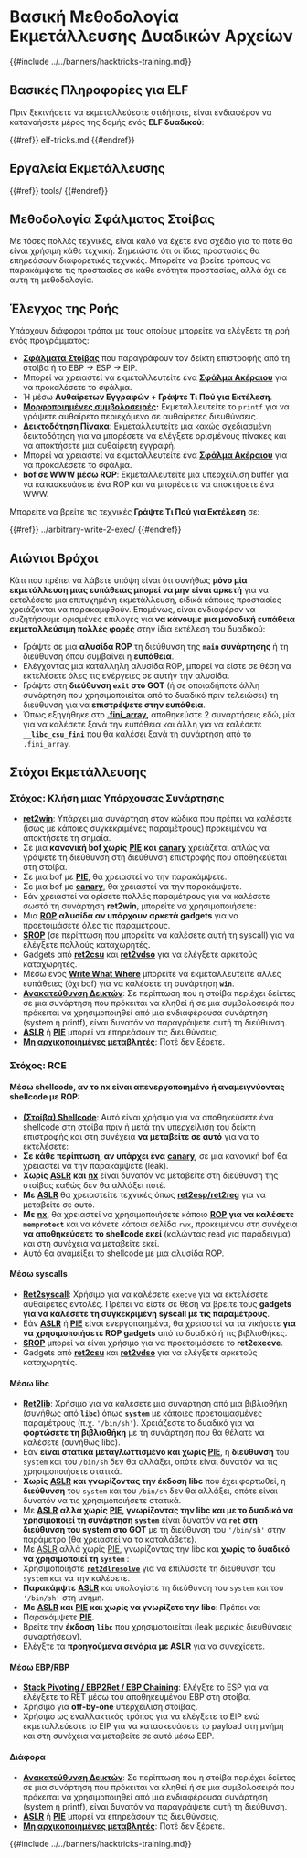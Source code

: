 # Βασική Μεθοδολογία Εκμετάλλευσης Δυαδικών Αρχείων

{{#include ../../banners/hacktricks-training.md}}

## Βασικές Πληροφορίες για ELF

Πριν ξεκινήσετε να εκμεταλλεύεστε οτιδήποτε, είναι ενδιαφέρον να κατανοήσετε μέρος της δομής ενός **ELF δυαδικού**:

{{#ref}}
elf-tricks.md
{{#endref}}

## Εργαλεία Εκμετάλλευσης

{{#ref}}
tools/
{{#endref}}

## Μεθοδολογία Σφάλματος Στοίβας

Με τόσες πολλές τεχνικές, είναι καλό να έχετε ένα σχέδιο για το πότε θα είναι χρήσιμη κάθε τεχνική. Σημειώστε ότι οι ίδιες προστασίες θα επηρεάσουν διαφορετικές τεχνικές. Μπορείτε να βρείτε τρόπους να παρακάμψετε τις προστασίες σε κάθε ενότητα προστασίας, αλλά όχι σε αυτή τη μεθοδολογία.

## Έλεγχος της Ροής

Υπάρχουν διάφοροι τρόποι με τους οποίους μπορείτε να ελέγξετε τη ροή ενός προγράμματος:

- [**Σφάλματα Στοίβας**](../stack-overflow/index.html) που παραγράφουν τον δείκτη επιστροφής από τη στοίβα ή το EBP -> ESP -> EIP.
- Μπορεί να χρειαστεί να εκμεταλλευτείτε ένα [**Σφάλμα Ακέραιου**](../integer-overflow.md) για να προκαλέσετε το σφάλμα.
- Ή μέσω **Αυθαίρετων Εγγραφών + Γράψτε Τι Πού για Εκτέλεση**.
- [**Μορφοποιημένες συμβολοσειρές**](../format-strings/index.html)**:** Εκμεταλλευτείτε το `printf` για να γράψετε αυθαίρετο περιεχόμενο σε αυθαίρετες διευθύνσεις.
- [**Δεικτοδότηση Πίνακα**](../array-indexing.md): Εκμεταλλευτείτε μια κακώς σχεδιασμένη δεικτοδότηση για να μπορέσετε να ελέγξετε ορισμένους πίνακες και να αποκτήσετε μια αυθαίρετη εγγραφή.
- Μπορεί να χρειαστεί να εκμεταλλευτείτε ένα [**Σφάλμα Ακέραιου**](../integer-overflow.md) για να προκαλέσετε το σφάλμα.
- **bof σε WWW μέσω ROP**: Εκμεταλλευτείτε μια υπερχείλιση buffer για να κατασκευάσετε ένα ROP και να μπορέσετε να αποκτήσετε ένα WWW.

Μπορείτε να βρείτε τις τεχνικές **Γράψτε Τι Πού για Εκτέλεση** σε:

{{#ref}}
../arbitrary-write-2-exec/
{{#endref}}

## Αιώνιοι Βρόχοι

Κάτι που πρέπει να λάβετε υπόψη είναι ότι συνήθως **μόνο μία εκμετάλλευση μιας ευπάθειας μπορεί να μην είναι αρκετή** για να εκτελέσετε μια επιτυχημένη εκμετάλλευση, ειδικά κάποιες προστασίες χρειάζονται να παρακαμφθούν. Επομένως, είναι ενδιαφέρον να συζητήσουμε ορισμένες επιλογές για **να κάνουμε μια μοναδική ευπάθεια εκμεταλλεύσιμη πολλές φορές** στην ίδια εκτέλεση του δυαδικού:

- Γράψτε σε μια **αλυσίδα ROP** τη διεύθυνση της **`main` συνάρτησης** ή τη διεύθυνση όπου συμβαίνει η **ευπάθεια**.
- Ελέγχοντας μια κατάλληλη αλυσίδα ROP, μπορεί να είστε σε θέση να εκτελέσετε όλες τις ενέργειες σε αυτήν την αλυσίδα.
- Γράψτε στη **διεύθυνση `exit` στο GOT** (ή σε οποιαδήποτε άλλη συνάρτηση που χρησιμοποιείται από το δυαδικό πριν τελειώσει) τη διεύθυνση για να **επιστρέψετε στην ευπάθεια**.
- Όπως εξηγήθηκε στο [**.fini_array**](../arbitrary-write-2-exec/www2exec-.dtors-and-.fini_array.md#eternal-loop)**,** αποθηκεύστε 2 συναρτήσεις εδώ, μία για να καλέσετε ξανά την ευπάθεια και άλλη για να καλέσετε **`__libc_csu_fini`** που θα καλέσει ξανά τη συνάρτηση από το `.fini_array`.

## Στόχοι Εκμετάλλευσης

### Στόχος: Κλήση μιας Υπάρχουσας Συνάρτησης

- [**ret2win**](#ret2win): Υπάρχει μια συνάρτηση στον κώδικα που πρέπει να καλέσετε (ίσως με κάποιες συγκεκριμένες παραμέτρους) προκειμένου να αποκτήσετε τη σημαία.
- Σε μια **κανονική bof χωρίς** [**PIE**](../common-binary-protections-and-bypasses/pie/index.html) **και** [**canary**](../common-binary-protections-and-bypasses/stack-canaries/index.html) χρειάζεται απλώς να γράψετε τη διεύθυνση στη διεύθυνση επιστροφής που αποθηκεύεται στη στοίβα.
- Σε μια bof με [**PIE**](../common-binary-protections-and-bypasses/pie/index.html), θα χρειαστεί να την παρακάμψετε.
- Σε μια bof με [**canary**](../common-binary-protections-and-bypasses/stack-canaries/index.html), θα χρειαστεί να την παρακάμψετε.
- Εάν χρειαστεί να ορίσετε πολλές παραμέτρους για να καλέσετε σωστά τη συνάρτηση **ret2win**, μπορείτε να χρησιμοποιήσετε:
- Μια [**ROP**](#rop-and-ret2...-techniques) **αλυσίδα αν υπάρχουν αρκετά gadgets** για να προετοιμάσετε όλες τις παραμέτρους.
- [**SROP**](../rop-return-oriented-programing/srop-sigreturn-oriented-programming/index.html) (σε περίπτωση που μπορείτε να καλέσετε αυτή τη syscall) για να ελέγξετε πολλούς καταχωρητές.
- Gadgets από [**ret2csu**](../rop-return-oriented-programing/ret2csu.md) και [**ret2vdso**](../rop-return-oriented-programing/ret2vdso.md) για να ελέγξετε αρκετούς καταχωρητές.
- Μέσω ενός [**Write What Where**](../arbitrary-write-2-exec/index.html) μπορείτε να εκμεταλλευτείτε άλλες ευπάθειες (όχι bof) για να καλέσετε τη συνάρτηση **`win`**.
- [**Ανακατεύθυνση Δεικτών**](../stack-overflow/pointer-redirecting.md): Σε περίπτωση που η στοίβα περιέχει δείκτες σε μια συνάρτηση που πρόκειται να κληθεί ή σε μια συμβολοσειρά που πρόκειται να χρησιμοποιηθεί από μια ενδιαφέρουσα συνάρτηση (system ή printf), είναι δυνατόν να παραγράψετε αυτή τη διεύθυνση.
- [**ASLR**](../common-binary-protections-and-bypasses/aslr/index.html) ή [**PIE**](../common-binary-protections-and-bypasses/pie/index.html) μπορεί να επηρεάσουν τις διευθύνσεις.
- [**Μη αρχικοποιημένες μεταβλητές**](../stack-overflow/uninitialized-variables.md): Ποτέ δεν ξέρετε.

### Στόχος: RCE

#### Μέσω shellcode, αν το nx είναι απενεργοποιημένο ή αναμειγνύοντας shellcode με ROP:

- [**(Στοίβα) Shellcode**](#stack-shellcode): Αυτό είναι χρήσιμο για να αποθηκεύσετε ένα shellcode στη στοίβα πριν ή μετά την υπερχείλιση του δείκτη επιστροφής και στη συνέχεια **να μεταβείτε σε αυτό** για να το εκτελέσετε:
- **Σε κάθε περίπτωση, αν υπάρχει ένα** [**canary**](../common-binary-protections-and-bypasses/stack-canaries/index.html)**,** σε μια κανονική bof θα χρειαστεί να την παρακάμψετε (leak).
- **Χωρίς** [**ASLR**](../common-binary-protections-and-bypasses/aslr/index.html) **και** [**nx**](../common-binary-protections-and-bypasses/no-exec-nx.md) είναι δυνατόν να μεταβείτε στη διεύθυνση της στοίβας καθώς δεν θα αλλάξει ποτέ.
- **Με** [**ASLR**](../common-binary-protections-and-bypasses/aslr/index.html) θα χρειαστείτε τεχνικές όπως [**ret2esp/ret2reg**](../rop-return-oriented-programing/ret2esp-ret2reg.md) για να μεταβείτε σε αυτό.
- **Με** [**nx**](../common-binary-protections-and-bypasses/no-exec-nx.md), θα χρειαστεί να χρησιμοποιήσετε κάποιο [**ROP**](../rop-return-oriented-programing/index.html) **για να καλέσετε `memprotect`** και να κάνετε κάποια σελίδα `rwx`, προκειμένου στη συνέχεια **να αποθηκεύσετε το shellcode εκεί** (καλώντας read για παράδειγμα) και στη συνέχεια να μεταβείτε εκεί.
- Αυτό θα αναμείξει το shellcode με μια αλυσίδα ROP.

#### Μέσω syscalls

- [**Ret2syscall**](../rop-return-oriented-programing/rop-syscall-execv/index.html): Χρήσιμο για να καλέσετε `execve` για να εκτελέσετε αυθαίρετες εντολές. Πρέπει να είστε σε θέση να βρείτε τους **gadgets για να καλέσετε τη συγκεκριμένη syscall με τις παραμέτρους**.
- Εάν [**ASLR**](../common-binary-protections-and-bypasses/aslr/index.html) ή [**PIE**](../common-binary-protections-and-bypasses/pie/index.html) είναι ενεργοποιημένα, θα χρειαστεί να τα νικήσετε **για να χρησιμοποιήσετε ROP gadgets** από το δυαδικό ή τις βιβλιοθήκες.
- [**SROP**](../rop-return-oriented-programing/srop-sigreturn-oriented-programming/index.html) μπορεί να είναι χρήσιμο για να προετοιμάσετε το **ret2execve**.
- Gadgets από [**ret2csu**](../rop-return-oriented-programing/ret2csu.md) και [**ret2vdso**](../rop-return-oriented-programing/ret2vdso.md) για να ελέγξετε αρκετούς καταχωρητές.

#### Μέσω libc

- [**Ret2lib**](../rop-return-oriented-programing/ret2lib/index.html): Χρήσιμο για να καλέσετε μια συνάρτηση από μια βιβλιοθήκη (συνήθως από **`libc`**) όπως **`system`** με κάποιες προετοιμασμένες παραμέτρους (π.χ. `'/bin/sh'`). Χρειάζεστε το δυαδικό για να **φορτώσετε τη βιβλιοθήκη** με τη συνάρτηση που θα θέλατε να καλέσετε (συνήθως libc).
- Εάν **είναι στατικά μεταγλωττισμένο και χωρίς** [**PIE**](../common-binary-protections-and-bypasses/pie/index.html), η **διεύθυνση** του `system` και του `/bin/sh` δεν θα αλλάξει, οπότε είναι δυνατόν να τις χρησιμοποιήσετε στατικά.
- **Χωρίς** [**ASLR**](../common-binary-protections-and-bypasses/aslr/index.html) **και γνωρίζοντας την έκδοση libc** που έχει φορτωθεί, η **διεύθυνση** του `system` και του `/bin/sh` δεν θα αλλάξει, οπότε είναι δυνατόν να τις χρησιμοποιήσετε στατικά.
- Με [**ASLR**](../common-binary-protections-and-bypasses/aslr/index.html) **αλλά χωρίς** [**PIE**](../common-binary-protections-and-bypasses/pie/index.html)**, γνωρίζοντας την libc και με το δυαδικό να χρησιμοποιεί τη συνάρτηση `system`** είναι δυνατόν να **`ret` στη διεύθυνση του system στο GOT** με τη διεύθυνση του `'/bin/sh'` στην παράμετρο (θα χρειαστεί να το καταλάβετε).
- Με [ASLR](../common-binary-protections-and-bypasses/aslr/index.html) αλλά χωρίς [PIE](../common-binary-protections-and-bypasses/pie/index.html), γνωρίζοντας την libc και **χωρίς το δυαδικό να χρησιμοποιεί τη `system`** :
- Χρησιμοποιήστε [**`ret2dlresolve`**](../rop-return-oriented-programing/ret2dlresolve.md) για να επιλύσετε τη διεύθυνση του `system` και να την καλέσετε.
- **Παρακάμψτε** [**ASLR**](../common-binary-protections-and-bypasses/aslr/index.html) και υπολογίστε τη διεύθυνση του `system` και του `'/bin/sh'` στη μνήμη.
- **Με** [**ASLR**](../common-binary-protections-and-bypasses/aslr/index.html) **και** [**PIE**](../common-binary-protections-and-bypasses/pie/index.html) **και χωρίς να γνωρίζετε την libc**: Πρέπει να:
- Παρακάμψετε [**PIE**](../common-binary-protections-and-bypasses/pie/index.html).
- Βρείτε την **έκδοση `libc`** που χρησιμοποιείται (leak μερικές διευθύνσεις συναρτήσεων).
- Ελέγξτε τα **προηγούμενα σενάρια με ASLR** για να συνεχίσετε.

#### Μέσω EBP/RBP

- [**Stack Pivoting / EBP2Ret / EBP Chaining**](../stack-overflow/stack-pivoting-ebp2ret-ebp-chaining.md): Ελέγξτε το ESP για να ελέγξετε το RET μέσω του αποθηκευμένου EBP στη στοίβα.
- Χρήσιμο για **off-by-one** υπερχείλιση στοίβας.
- Χρήσιμο ως εναλλακτικός τρόπος για να ελέγξετε το EIP ενώ εκμεταλλεύεστε το EIP για να κατασκευάσετε το payload στη μνήμη και στη συνέχεια να μεταβείτε σε αυτό μέσω EBP.

#### Διάφορα

- [**Ανακατεύθυνση Δεικτών**](../stack-overflow/pointer-redirecting.md): Σε περίπτωση που η στοίβα περιέχει δείκτες σε μια συνάρτηση που πρόκειται να κληθεί ή σε μια συμβολοσειρά που πρόκειται να χρησιμοποιηθεί από μια ενδιαφέρουσα συνάρτηση (system ή printf), είναι δυνατόν να παραγράψετε αυτή τη διεύθυνση.
- [**ASLR**](../common-binary-protections-and-bypasses/aslr/index.html) ή [**PIE**](../common-binary-protections-and-bypasses/pie/index.html) μπορεί να επηρεάσουν τις διευθύνσεις.
- [**Μη αρχικοποιημένες μεταβλητές**](../stack-overflow/uninitialized-variables.md): Ποτέ δεν ξέρετε.

{{#include ../../banners/hacktricks-training.md}}
